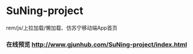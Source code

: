 # SuNing-project
rem/js/上拉加载/懒加载、仿苏宁移动端App首页

### 在线预览  http://www.gjunhub.com/SuNing-project/index.html
